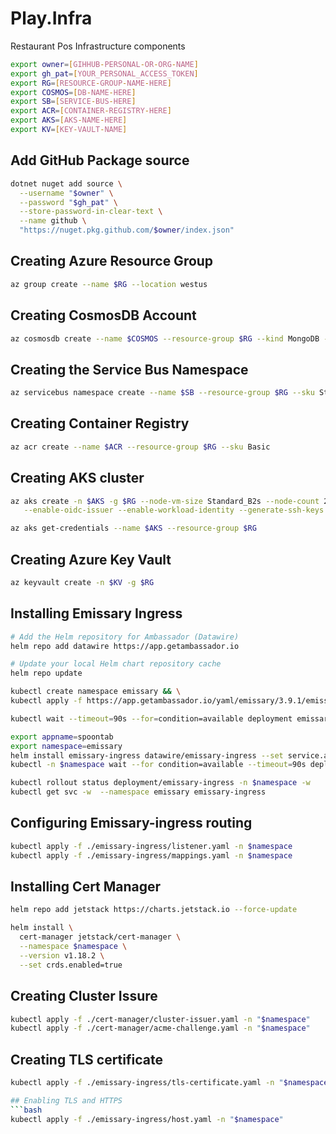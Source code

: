 # Play.Infra 
Restaurant Pos Infrastructure components
```bash
export owner=[GIHHUB-PERSONAL-OR-ORG-NAME]
export gh_pat=[YOUR_PERSONAL_ACCESS_TOKEN]
export RG=[RESOURCE-GROUP-NAME-HERE]
export COSMOS=[DB-NAME-HERE]
export SB=[SERVICE-BUS-HERE]
export ACR=[CONTAINER-REGISTRY-HERE]
export AKS=[AKS-NAME-HERE]
export KV=[KEY-VAULT-NAME]
```



## Add GitHub Package source 

```bash 
dotnet nuget add source \
  --username "$owner" \
  --password "$gh_pat" \
  --store-password-in-clear-text \
  --name github \
  "https://nuget.pkg.github.com/$owner/index.json"
``` 

## Creating Azure Resource Group 
```bash
az group create --name $RG --location westus
```
## Creating CosmosDB Account 
```bash
az cosmosdb create --name $COSMOS --resource-group $RG --kind MongoDB --enable-free-tier
```

## Creating the Service Bus Namespace 
```bash 
az servicebus namespace create --name $SB --resource-group $RG --sku Standard
```

## Creating Container Registry 
```bash
az acr create --name $ACR --resource-group $RG --sku Basic
```

## Creating AKS cluster
```bash 
az aks create -n $AKS -g $RG --node-vm-size Standard_B2s --node-count 2 --attach-acr $ACR \
   --enable-oidc-issuer --enable-workload-identity --generate-ssh-keys

az aks get-credentials --name $AKS --resource-group $RG
```

## Creating Azure Key Vault 
```bash 
az keyvault create -n $KV -g $RG 
```
## Installing Emissary Ingress
```bash
# Add the Helm repository for Ambassador (Datawire)
helm repo add datawire https://app.getambassador.io

# Update your local Helm chart repository cache
helm repo update

kubectl create namespace emissary && \
kubectl apply -f https://app.getambassador.io/yaml/emissary/3.9.1/emissary-crds.yaml

kubectl wait --timeout=90s --for=condition=available deployment emissary-apiext -n emissary-system

export appname=spoontab
export namespace=emissary
helm install emissary-ingress datawire/emissary-ingress --set service.annotations."service\.beta\.kubernetes\.io/azure-dns-label-name"=$appname --namespace $namespace && \
kubectl -n $namespace wait --for condition=available --timeout=90s deploy -lapp.kubernetes.io/instance=emissary-ingress

kubectl rollout status deployment/emissary-ingress -n $namespace -w
kubectl get svc -w  --namespace emissary emissary-ingress
```

## Configuring Emissary-ingress routing
```bash 
kubectl apply -f ./emissary-ingress/listener.yaml -n $namespace
kubectl apply -f ./emissary-ingress/mappings.yaml -n $namespace
```

## Installing Cert Manager 
```bash
helm repo add jetstack https://charts.jetstack.io --force-update

helm install \
  cert-manager jetstack/cert-manager \
  --namespace $namespace \
  --version v1.18.2 \
  --set crds.enabled=true
```

## Creating Cluster Issure
```bash
kubectl apply -f ./cert-manager/cluster-issuer.yaml -n "$namespace"
kubectl apply -f ./cert-manager/acme-challenge.yaml -n "$namespace"
```
## Creating TLS certificate 
```bash 
kubectl apply -f ./emissary-ingress/tls-certificate.yaml -n "$namespace"

## Enabling TLS and HTTPS 
```bash
kubectl apply -f ./emissary-ingress/host.yaml -n "$namespace"
```

